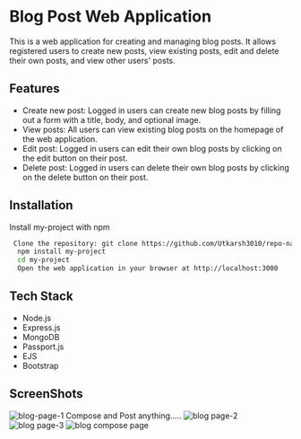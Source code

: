 
# Blog Post Web Application

This is a web application for creating and managing blog posts. It allows registered users to create new posts, view existing posts, edit and delete their own posts, and view other users' posts.





## Features

- Create new post: Logged in users can create new blog posts by filling out a form with a title, body, and optional image.
- View posts: All users can view existing blog posts on the homepage of the web application.
- Edit post: Logged in users can edit their own blog posts by clicking on the edit button on their post.
- Delete post: Logged in users can delete their own blog posts by clicking on the delete button on their post.


## Installation

Install my-project with npm

```bash
 Clone the repository: git clone https://github.com/Utkarsh3010/repo-name.git
  npm install my-project
  cd my-project
  Open the web application in your browser at http://localhost:3000
```
    
## Tech Stack
- Node.js
- Express.js
- MongoDB
- Passport.js
- EJS
- Bootstrap


## ScreenShots
![blog-page-1](https://user-images.githubusercontent.com/92597547/222517326-a4525e66-374c-46d0-b766-5d51bfe7c540.png)
Compose and Post anything.....
![blog page-2](https://user-images.githubusercontent.com/92597547/222517463-6d2f7014-d9d2-4f3a-8e2a-709088c5fc67.png)
![blog page-3](https://user-images.githubusercontent.com/92597547/222517471-fd98631a-db4b-4c03-998e-83d823bd1c4c.png)
![blog compose page](https://user-images.githubusercontent.com/92597547/222517485-d7d7e084-f6f0-4f32-90f9-ad03f1f648a9.png)
